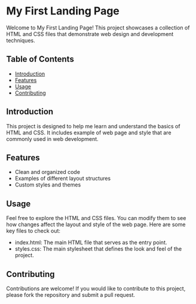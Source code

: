 # My First Landing Page

Welcome to My First Landing Page! This project showcases a collection of HTML and CSS files that demonstrate web design and development techniques.

## Table of Contents

- [Introduction](#introduction)
- [Features](#features)
- [Usage](#usage)
- [Contributing](#contributing)

## Introduction

This project is designed to help me learn and understand the basics of HTML and CSS. It includes example of web page and style that are commonly used in web development.

## Features

- Clean and organized code
- Examples of different layout structures
- Custom styles and themes

## Usage

Feel free to explore the HTML and CSS files. You can modify them to see how changes affect the layout and style of the web page. Here are some key files to check out:

- index.html: The main HTML file that serves as the entry point.
- styles.css: The main stylesheet that defines the look and feel of the project.

## Contributing
Contributions are welcome! If you would like to contribute to this project, please fork the repository and submit a pull request.
